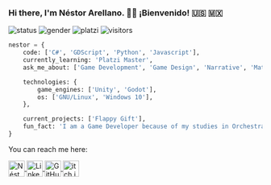 ### Hi there, I'm Néstor Arellano. 👋:smiley: ¡Bienvenido! :us: :mexico:

![status](https://img.shields.io/badge/Status-Up-brightgreen) ![gender](https://img.shields.io/badge/Gender-%F0%9F%A4%B5-lightgrey) ![platzi](https://img.shields.io/badge/Platzi-Game_Development-brightgreen) ![visitors](https://visitor-badge.laobi.icu/badge?page_id=https://github.com/Asoretzu/)

```python
nestor = {
    code: ['C#', 'GDScript', 'Python', 'Javascript'],
    currently_learning: 'Platzi Master',
    ask_me_about: ['Game Development', 'Game Design', 'Narrative', 'Maths'],

    technologies: {
        game_engines: ['Unity', 'Godot'],
        os: ['GNU/Linux', 'Windows 10'],
    },

    current_projects: ['Flappy Gift'],
    fun_fact: 'I am a Game Developer because of my studies in Orchestral Conducting. Ask me why.'
}
```
  
You can reach me here:

<a href="https://twitter.com/asoretzu">
  <img align="center" alt="Néstor Arellano | Twitter" width="32px" src="https://cdn.jsdelivr.net/npm/simple-icons@v3/icons/twitter.svg" />
</a>

<a href="https://www.linkedin.com/in/asoretzu">
  <img align="center" alt="Linkedin" width="32px" src="https://cdn.jsdelivr.net/npm/simple-icons@v3/icons/linkedin.svg" />
</a>

<a href="https://github.com/asoretzu/">
  <img align="center" alt="GitHub" width="32px" src="https://cdn.jsdelivr.net/npm/simple-icons@3.2.0/icons/github.svg" />
</a>

<a href="https://asoretzu.itch.io/">
  <img align="center" alt="itch.io" width="32px" src="https://cdn.jsdelivr.net/npm/simple-icons@3.2.0/icons/itch-dot-io.svg" />
</a>

<!--
**Asoretzu/asoretzu** is a ✨ _special_ ✨ repository because its `README.md` (this file) appears on your GitHub profile.
-->

